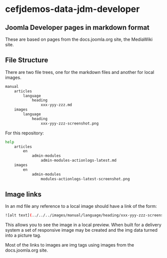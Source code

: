 # cefjdemos-data-jdm-developer

## Joomla Developer pages in markdown format

These are based on pages from the docs.joomla.org site, the MediaWiki site.

## File Structure

There are two file trees, one for the markdown files and another for local images.

```bash
manual
    articles
        language
            heading
                xxx-yyy-zzz.md
    images
        language
            heading
                xxx-yyy-zzz-screenshot.png
```
For this repository:
```bash
help
    articles
        en
            admin-modules
                admin-modules-actionlogs-latest.md
    images
        en
            admin-modules
                modules-actionlogs-latest-screenshot.png
```

## Image links

In an md file any reference to a local image should have a link of the form:
```bash
![alt text](../../../images/manual/language/heading/xxx-yyy-zzz-screenshot.png) "Optional Title"
```
This allows you to see the image in a local preview. When built for a delivery system a set of responsive image may be created and the img data turned into a picture tag.

Most of the links to images are img tags using images from the docs.joomla.org site.

